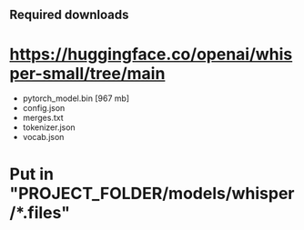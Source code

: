 ## Required downloads 

# https://huggingface.co/openai/whisper-small/tree/main

- pytorch_model.bin [967 mb]
- config.json
- merges.txt
- tokenizer.json
- vocab.json

# Put in "PROJECT_FOLDER/models/whisper/*.files"
